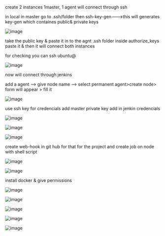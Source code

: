 create 2 instances 1master, 1 agent will connect through ssh

in local in master go to .ssh/folder then ssh-key-gen--->this will generates key-gen which containes public& private keys

![image](https://user-images.githubusercontent.com/85178565/232555571-9996ffaa-8053-4dbc-8c5e-01be0e51bece.png)


take the public key & paste it in to the agnt .ssh folder inside authorize_keys paste it & then it will connect both instances

for checking you can ssh ubuntu@<public ip of the agent>
  
  
![image](https://user-images.githubusercontent.com/85178565/232556557-86f11a59-7ad4-4904-a05e-4cda583691d3.png)

  now will connect through jenkins
  
  add a agent --> give node name --> select permanent agent>create node> form will appear > fill it 
  
  
  ![image](https://user-images.githubusercontent.com/85178565/232557002-48630a43-aee2-4bf6-8b8d-8d3a7b281b39.png)

use ssh key for credencials add master private key add in jenkin credencials
  
  

  ![image](https://user-images.githubusercontent.com/85178565/232559577-1bf2b7f7-13d9-4c02-b9e6-a972f267ac96.png)

  
  
![image](https://user-images.githubusercontent.com/85178565/232559377-9b6fb26f-253b-4dab-bb65-229cf207ae62.png)

  ![image](https://user-images.githubusercontent.com/85178565/232579899-75461853-0619-4147-96f9-ad04f52eba5f.png)

  create web-hook in git hub for that for the project and create job on node with shell script
  
  ![image](https://user-images.githubusercontent.com/85178565/232590550-7d52a6fc-48db-4e83-b9fa-51457be2414c.png)
  
  ![image](https://user-images.githubusercontent.com/85178565/232590653-f2e550cb-93fb-4336-808d-baa45a3f589d.png)

install docker & give permissions
  
 ![image](https://user-images.githubusercontent.com/85178565/232598518-0fe3ed09-ac26-448d-af58-68f457cfd9a8.png)
 
 ![image](https://user-images.githubusercontent.com/85178565/232598723-5435b21b-2535-416a-a86a-b52753809059.png)
  
  ![image](https://user-images.githubusercontent.com/85178565/232598829-334c4dd9-2639-437e-9e3d-4c65757d7ed0.png)

 ![image](https://user-images.githubusercontent.com/85178565/232601170-81129712-ea49-4a1d-b90b-e5d4c421645a.png)
  
  

  ![image](https://user-images.githubusercontent.com/85178565/232601288-d00b0676-60bb-423e-b2f6-192b35b826ec.png)

  
  
